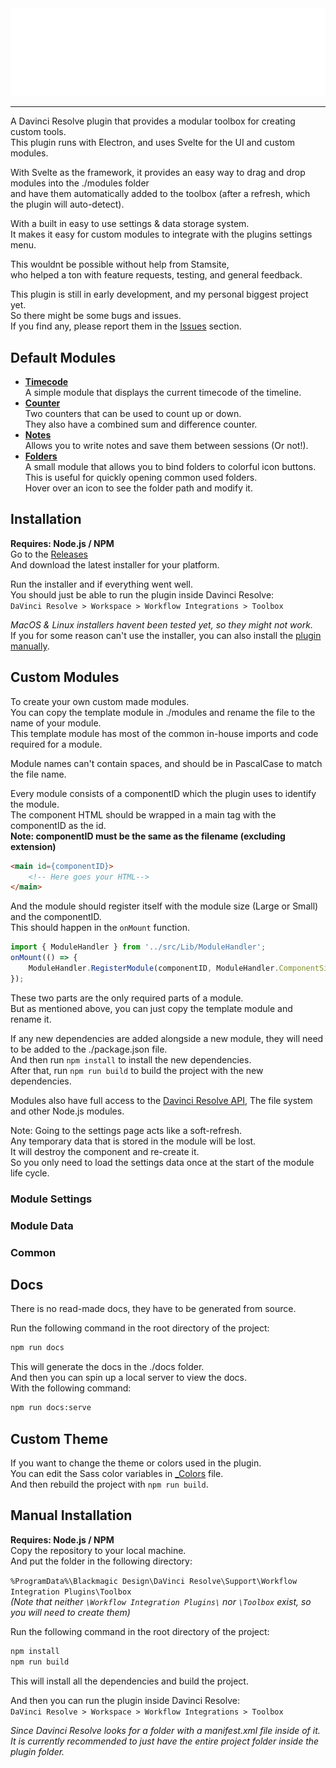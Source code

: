 <!-- markdownlint-disable-next-line -->
<img src="./src/assets/Logo.png" width="600" alt="Davinki Toolbox">

----

A Davinci Resolve plugin that provides a modular toolbox for creating custom tools.  
This plugin runs with Electron, and uses Svelte for the UI and custom modules.  

With Svelte as the framework, it provides an easy way to drag and drop modules into the ./modules folder  
and have them automatically added to the toolbox (after a refresh, which the plugin will auto-detect).  

With a built in easy to use settings & data storage system.  
It makes it easy for custom modules to integrate with the plugins settings menu.  

This wouldnt be possible without help from Stamsite,  
who helped a ton with feature requests, testing, and general feedback.

This plugin is still in early development, and my personal biggest project yet.  
So there might be some bugs and issues.  
If you find any, please report them in the [Issues](https://github.com/VilleOlof/Toolbox/issues) section.  

## Default Modules

- **[Timecode](./modules/Timecode.svelte)**  
    A simple module that displays the current timecode of the timeline.  
- **[Counter](./modules/Counter.svelte)**  
    Two counters that can be used to count up or down.  
    They also have a combined sum and difference counter.  
- **[Notes](./modules/Notes.svelte)**  
    Allows you to write notes and save them between sessions (Or not!).  
- **[Folders](./modules/Folders.svelte)**  
    A small module that allows you to bind folders to colorful icon buttons.  
    This is useful for quickly opening common used folders.  
    Hover over an icon to see the folder path and modify it.  

## Installation  

**Requires: Node.js / NPM**  
Go to the [Releases](https://github.com/VilleOlof/Toolbox/releases/)  
And download the latest installer for your platform.  

Run the installer and if everything went well.  
You should just be able to run the plugin inside Davinci Resolve:  
`DaVinci Resolve > Workspace > Workflow Integrations > Toolbox`  

*MacOS & Linux installers havent been tested yet, so they might not work.*  
If you for some reason can't use the installer, you can also install the [plugin manually](#manual-installation).  

## Custom Modules

To create your own custom made modules.  
You can copy the template module in ./modules and rename the file to the name of your module.  
This template module has most of the common in-house imports and code required for a module.  

Module names can't contain spaces, and should be in PascalCase to match the file name.  

Every module consists of a componentID which the plugin uses to identify the module.  
The component HTML should be wrapped in a main tag with the componentID as the id.  
**Note: componentID must be the same as the filename (excluding extension)**

```HTML
<main id={componentID}>
    <!-- Here goes your HTML-->
</main>
```

And the module should register itself with the module size (Large or Small) and the componentID.  
This should happen in the `onMount` function.  

```js
import { ModuleHandler } from '../src/Lib/ModuleHandler';
onMount(() => {
    ModuleHandler.RegisterModule(componentID, ModuleHandler.ComponentSize.Large);
});
```

These two parts are the only required parts of a module.  
But as mentioned above, you can just copy the template module and rename it.  

If any new dependencies are added alongside a new module, they will need to be added to the ./package.json file.  
And then run `npm install` to install the new dependencies.  
After that, run `npm run build` to build the project with the new dependencies.  

Modules also have full access to the [Davinci Resolve API](./src/Lib/ResolveAPI.d.ts), The file system and other Node.js modules.  

Note: Going to the settings page acts like a soft-refresh.  
Any temporary data that is stored in the module will be lost.  
It will destroy the component and re-create it.  
So you only need to load the settings data once at the start of the module life cycle.  

### Module Settings

### Module Data

### Common

## Docs  

There is no read-made docs, they have to be generated from source.  

Run the following command in the root directory of the project:  

```bash
npm run docs
```

This will generate the docs in the ./docs folder.  
And then you can spin up a local server to view the docs.  
With the following command:

```bash
npm run docs:serve
```

## Custom Theme

If you want to change the theme or colors used in the plugin.  
You can edit the Sass color variables in [_Colors](./src/scss/_Colors.scss) file.  
And then rebuild the project with `npm run build`.

## Manual Installation

**Requires: Node.js / NPM**  
Copy the repository to your local machine.  
And put the folder in the following directory:  

`%ProgramData%\Blackmagic Design\DaVinci Resolve\Support\Workflow Integration Plugins\Toolbox`  
*(Note that neither `\Workflow Integration Plugins\` nor `\Toolbox` exist, so you will need to create them)*  

Run the following command in the root directory of the project:  

```bash  
npm install  
npm run build  
```  

This will install all the dependencies and build the project.  

And then you can run the plugin inside Davinci Resolve:  
`DaVinci Resolve > Workspace > Workflow Integrations > Toolbox`  

*Since Davinci Resolve looks for a folder with a manifest.xml file inside of it.  
It is currently recommended to just have the entire project folder inside the plugin folder.*  
